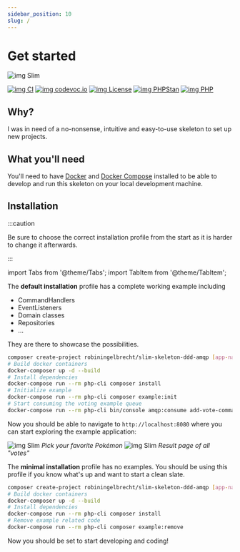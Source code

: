 ```yaml
---
sidebar_position: 10
slug: /
---
```


# Get started

![img Slim](/img/banner-header.webp)

[![img CI](https://github.com/robiningelbrecht/slim-skeleton-ddd-amqp/actions/workflows/ci.yml/badge.svg)](https://github.com/robiningelbrecht/slim-skeleton-ddd-amqp/actions/workflows/ci.yml)
[![img codevoc.io](https://codecov.io/gh/robiningelbrecht/php-slim-skeleton/branch/master/graph/badge.svg?token=hgnlFWvWvw)](https://codecov.io/gh/robiningelbrecht/php-slim-skeleton)
[![img License](https://img.shields.io/github/license/robiningelbrecht/slim-skeleton-ddd-amqp?color=428f7e&logo=open%20source%20initiative&logoColor=white)](https://github.com/robiningelbrecht/slim-skeleton-ddd-amqp/blob/master/LICENSE)
[![img PHPStan](https://img.shields.io/badge/PHPStan-level%208-succes.svg?logo=php&logoColor=white&color=31C652)](https://phpstan.org/)
[![img PHP](https://img.shields.io/packagist/php-v/robiningelbrecht/slim-skeleton-ddd-amqp/dev-master?color=%23777bb3&logo=php&logoColor=white)](https://php.net/)

## Why?

I was in need of a no-nonsense, intuitive and easy-to-use skeleton to set up new projects.

## What you'll need

You'll need to have [Docker](https://docs.docker.com/get-docker/) and [Docker Compose](https://docs.docker.com/compose/) installed 
to be able to develop and run this skeleton on your local development machine.

## Installation

:::caution

Be sure to choose the correct installation profile from the start as it is harder to change it afterwards.

:::

import Tabs from '@theme/Tabs';
import TabItem from '@theme/TabItem';

<Tabs>
  <TabItem value="default" label="Default" default>

The **default installation** profile has a complete working example including

* CommandHandlers
* EventListeners
* Domain classes
* Repositories
* ...

They are there to showcase the possibilities.

```bash
composer create-project robiningelbrecht/slim-skeleton-ddd-amqp [app-name] --no-install --ignore-platform-reqs --stability=dev
# Build docker containers
docker-composer up -d --build
# Install dependencies
docker-compose run --rm php-cli composer install
# Initialize example
docker-compose run --rm php-cli composer example:init
# Start consuming the voting example queue
docker-compose run --rm php-cli bin/console amqp:consume add-vote-command-queue
``` 

Now you should be able to navigate to `http://localhost:8080` where you can start exploring the example application:

![img Slim](/img/example-app-vote.webp)
*Pick your favorite Pokémon*
![img Slim](/img/example-app-results.webp)
*Result page of all "votes"*

  </TabItem>
  <TabItem value="minimal" label="Minimal">

The **minimal installation** profile has no examples. 
You should be using this profile if you know what's up and want to start a clean slate.

```bash
composer create-project robiningelbrecht/slim-skeleton-ddd-amqp [app-name] --no-install --ignore-platform-reqs --stability=dev
# Build docker containers
docker-composer up -d --build
# Install dependencies
docker-compose run --rm php-cli composer install
# Remove example related code
docker-compose run --rm php-cli composer example:remove
```

Now you should be set to start developing and coding!

  </TabItem>
</Tabs>


